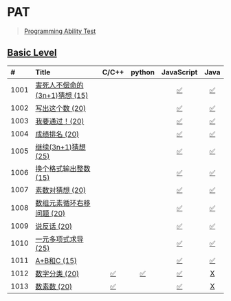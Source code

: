 # PAT
> [Programming Ability Test](https://www.patest.cn/)

## [Basic Level](https://www.patest.cn/contests/pat-b-practise)
| #    | Title                        | C/C++ | python |  JavaScript  | Java |
| :--- | :--------------------------- | :---: | :----: | :----------: | :--: |
| 1001 | [害死人不偿命的(3n+1)猜想 (15)][1001] |       |        | [✅][1001-js] |  [✅][1001-java]   |
| 1002 | [写出这个数 (20)][1002]           |       |        | [✅][1002-js] |  [✅][1002-java]   |
| 1003 | [我要通过！(20)][1003]            |       |        | [✅][1003-js] |  [✅][1003-java]   |
| 1004 | [成绩排名 (20)][1004]            |       |        | [✅][1004-js] |  [✅][1004-java]   |
| 1005 | [继续(3n+1)猜想 (25)][1005]      |       |        | [✅][1005-js] |  [✅][1005-java]   |
| 1006 | [换个格式输出整数 (15)][1006]        |       |        | [✅][1006-js] |  [✅][1006-java]   |
| 1007 | [素数对猜想 (20)][1007]           |       |        | [✅][1007-js] |  [✅][1007-java]   |
| 1008 | [数组元素循环右移问题 (20)][1008]      |       |        | [✅][1008-js] |  [✅][1008-java]   |
| 1009 | [说反话 (20)][1009]             |       |        | [✅][1009-js] |  [✅][1009-java]   |
| 1010 | [一元多项式求导 (25)][1010]         |       |        | [✅][1010-js] |  [✅][1010-java]   |
| 1011 | [A+B和C (15)][1011]           |       |        | [✅][1011-js] |  [✅][1011-java]   |
| 1012 | [数字分类 (20)][1012]            |   [✅][1012-c]   |   [✅][1012-py]    | [✅][1012-js] |  [X][1012-java]   |
| 1013 | [数素数 (20)][1013]             |   [✅][1013-c]    |        | [✅][1013-js] | [X][1013-java]   |

[1001]: https://github.com/taryn2016/coding/blob/master/hint/1001/README.md
[1002]: https://github.com/taryn2016/coding/blob/master/hint/1002/README.md
[1003]: https://github.com/taryn2016/coding/blob/master/hint/1003/README.md
[1004]: https://github.com/taryn2016/coding/blob/master/hint/1004/README.md
[1005]: https://github.com/taryn2016/coding/blob/master/hint/1005/README.md
[1006]: https://github.com/taryn2016/coding/blob/master/hint/1006/README.md
[1007]: https://github.com/taryn2016/coding/blob/master/hint/1007/README.md
[1008]: https://github.com/taryn2016/coding/blob/master/hint/1008/README.md
[1009]: https://github.com/taryn2016/coding/blob/master/hint/1009/README.md
[1010]: https://github.com/taryn2016/coding/blob/master/hint/1010/README.md
[1011]: https://github.com/taryn2016/coding/blob/master/hint/1011/README.md
[1012]: https://github.com/taryn2016/coding/blob/master/hint/1012/README.md
[1013]: https://github.com/taryn2016/coding/blob/master/hint/1013/README.md

[1012-c]: https://github.com/taryn2016/coding/blob/master/src/basic/_1012/1012.c
[1013-c]: https://github.com/taryn2016/coding/blob/master/src/basic/_1013/1013.cpp

[1012-py]: https://github.com/taryn2016/coding/blob/master/src/basic/_1012/1012.py

[1001-js]: https://github.com/taryn2016/coding/blob/master/src/basic/_1001/1001.js
[1002-js]: https://github.com/taryn2016/coding/blob/master/src/basic/_1002/1002.js
[1003-js]: https://github.com/taryn2016/coding/blob/master/src/basic/_1003/1003.js
[1004-js]: https://github.com/taryn2016/coding/blob/master/src/basic/_1004/1004.js
[1005-js]: https://github.com/taryn2016/coding/blob/master/src/basic/_1005/1005.js
[1006-js]: https://github.com/taryn2016/coding/blob/master/src/basic/_1006/1006.js
[1007-js]: https://github.com/taryn2016/coding/blob/master/src/basic/_1007/1007.js
[1008-js]: https://github.com/taryn2016/coding/blob/master/src/basic/_1008/1008.js
[1009-js]: https://github.com/taryn2016/coding/blob/master/src/basic/_1009/1009.js
[1010-js]: https://github.com/taryn2016/coding/blob/master/src/basic/_1010/1010.js
[1011-js]: https://github.com/taryn2016/coding/blob/master/src/basic/_1011/1011.js
[1012-js]: https://github.com/taryn2016/coding/blob/master/src/basic/_1012/1012.js
[1013-js]: https://github.com/taryn2016/coding/blob/master/src/basic/_1013/1013.js

[1001-java]: https://github.com/taryn2016/coding/blob/master/src/basic/_1001/Main.java
[1002-java]: https://github.com/taryn2016/coding/blob/master/src/basic/_1002/Main.java
[1003-java]: https://github.com/taryn2016/coding/blob/master/src/basic/_1003/Main.java
[1004-java]: https://github.com/taryn2016/coding/blob/master/src/basic/_1004/Main.java
[1005-java]: https://github.com/taryn2016/coding/blob/master/src/basic/_1005/Main.java
[1006-java]: https://github.com/taryn2016/coding/blob/master/src/basic/_1006/Main.java
[1007-java]: https://github.com/taryn2016/coding/blob/master/src/basic/_1007/Main.java
[1008-java]: https://github.com/taryn2016/coding/blob/master/src/basic/_1008/Main.java
[1009-java]: https://github.com/taryn2016/coding/blob/master/src/basic/_1009/Main.java
[1010-java]: https://github.com/taryn2016/coding/blob/master/src/basic/_1010/Main.java
[1011-java]: https://github.com/taryn2016/coding/blob/master/src/basic/_1011/Main.java
[1012-java]: https://github.com/taryn2016/coding/blob/master/src/basic/_1012/Main.java
[1013-java]: https://github.com/taryn2016/coding/blob/master/src/basic/_1013/Main.java
